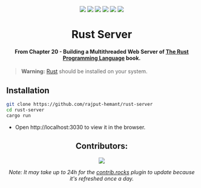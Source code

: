 <div align=center>

<!-- labels -->

![][views] ![][stars] ![][forks] ![][issues] ![][license] ![][repo-size]

<!-- title -->

# Rust Server

#### From Chapter 20 - **Building a Multithreaded Web Server** of [The Rust Programming Language](https://doc.rust-lang.org/book/title-page.html) book.

</div>

> **Warning:** [Rust](https://www.rust-lang.org/tools/install) should be installed on your system.

## Installation

```bash
git clone https://github.com/rajput-hemant/rust-server
cd rust-server
cargo run
```

- Open http://localhost:3030 to view it in the browser.

<div align=center>

## Contributors:

[![][contributors]][contributors-graph]

_Note: It may take up to 24h for the [contrib.rocks][contrib-rocks] plugin to update because it's refreshed once a day._

</div>

<!----------------------------------{ Labels }--------------------------------->

[views]: https://komarev.com/ghpvc/?username=rust-server&label=view%20counter&color=red&style=flat
[repo-size]: https://img.shields.io/github/repo-size/rajput-hemant/rust-server
[issues]: https://img.shields.io/github/issues-raw/rajput-hemant/rust-server
[license]: https://img.shields.io/github/license/rajput-hemant/rust-server
[forks]: https://img.shields.io/github/forks/rajput-hemant/rust-server?style=flat
[stars]: https://img.shields.io/github/stars/rajput-hemant/rust-server
[contributors]: https://contrib.rocks/image?repo=rajput-hemant/rust-server&max=500
[contributors-graph]: https://github.com/rajput-hemant/rust-server/graphs/contributors
[contrib-rocks]: https://contrib.rocks/preview?repo=rajput-hemant%2Frust-server
